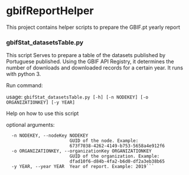 # gbifReportHelper
This project contains helper scripts to prepare the GBIF.pt yearly report

### gbifStat_datasetsTable.py
This script Serves to prepare a table of the datasets published by Portuguese published. Using the GBIF API Registry, it determines the number of downloads and downloaded records for a certain year. It runs with python 3.

Run command:

usage: `gbifStat_datasetsTable.py [-h] [-n NODEKEY] [-o ORGANIZATIONKEY]
                                 [-y YEAR]`

Help on how to use this script

optional arguments:
```  -h, --help            show this help message and exit
  -n NODEKEY, --nodeKey NODEKEY
                        GUID of the node. Example:
                        673f7038-4262-4149-b753-5658a4e912f6
  -o ORGANIZATIONKEY, --organizationKey ORGANIZATIONKEY
                        GUID of the organization. Example:
                        dfad10f6-d84b-4fa2-b6d0-df2a3eb38b65
  -y YEAR, --year YEAR  Year of report. Example: 2019```
